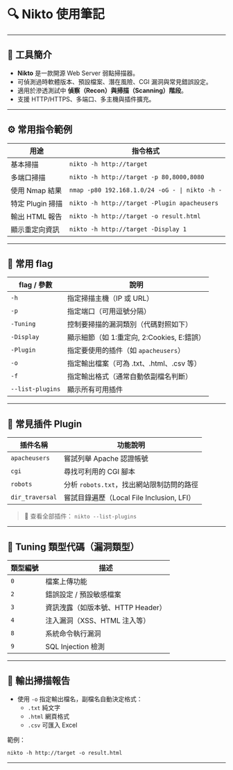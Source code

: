 # 🔍 Nikto 使用筆記

---

## 📘 工具簡介

- **Nikto** 是一款開源 Web Server 弱點掃描器。  
- 可偵測過時軟體版本、預設檔案、潛在風險、CGI 漏洞與常見錯誤設定。  
- 適用於滲透測試中 **偵察（Recon）與掃描（Scanning）階段**。  
- 支援 HTTP/HTTPS、多端口、多主機與插件擴充。

---

## ⚙️ 常用指令範例

| 用途             | 指令格式                                                                 |
|------------------|--------------------------------------------------------------------------|
| 基本掃描         | `nikto -h http://target`                                |
| 多端口掃描       | `nikto -h http://target -p 80,8000,8080`                                 |
| 使用 Nmap 結果   | `nmap -p80 192.168.1.0/24 -oG - \| nikto -h -`                            |
| 特定 Plugin 掃描 | `nikto -h http://target -Plugin apacheusers`                             |
| 輸出 HTML 報告   | `nikto -h http://target -o result.html`                                   |
| 顯示重定向資訊   | `nikto -h http://target -Display 1`                                       |

---

## 🧰 常用 flag

| flag / 參數         | 說明                                                             |
|---------------------|------------------------------------------------------------------|
| `-h`                | 指定掃描主機（IP 或 URL）                                       |
| `-p`                | 指定端口（可用逗號分隔）                                        |
| `-Tuning`           | 控制要掃描的漏洞類別（代碼對照如下）                           |
| `-Display`          | 顯示細節（如 1:重定向, 2:Cookies, E:錯誤）                     |
| `-Plugin`           | 指定要使用的插件（如 `apacheusers`）                            |
| `-o`                | 指定輸出檔案（可為 .txt、.html、.csv 等）                      |
| `-f`                | 指定輸出格式（通常自動依副檔名判斷）                            |
| `--list-plugins`    | 顯示所有可用插件                                                 |

---

## 🔌 常見插件 Plugin

| 插件名稱      | 功能說明                                         |
|---------------|--------------------------------------------------|
| `apacheusers` | 嘗試列舉 Apache 認證帳號                         |
| `cgi`         | 尋找可利用的 CGI 腳本                            |
| `robots`      | 分析 `robots.txt`，找出網站限制訪問的路徑         |
| `dir_traversal` | 嘗試目錄遍歷（Local File Inclusion, LFI）       |

> 📌 查看全部插件：
> `nikto --list-plugins`

---

## 🧪 Tuning 類型代碼（漏洞類型）

| 類型編號 | 描述                                       |
|----------|--------------------------------------------|
| `0`      | 檔案上傳功能                               |
| `2`      | 錯誤設定 / 預設敏感檔案                     |
| `3`      | 資訊洩露（如版本號、HTTP Header）           |
| `4`      | 注入漏洞（XSS、HTML 注入等）                |
| `8`      | 系統命令執行漏洞                           |
| `9`      | SQL Injection 檢測                         |

---

## 📝 輸出掃描報告

- 使用 `-o` 指定輸出檔名，副檔名自動決定格式：
  - `.txt` 純文字
  - `.html` 網頁格式
  - `.csv` 可匯入 Excel

範例：

```markdown
nikto -h http://target -o result.html
```

---
